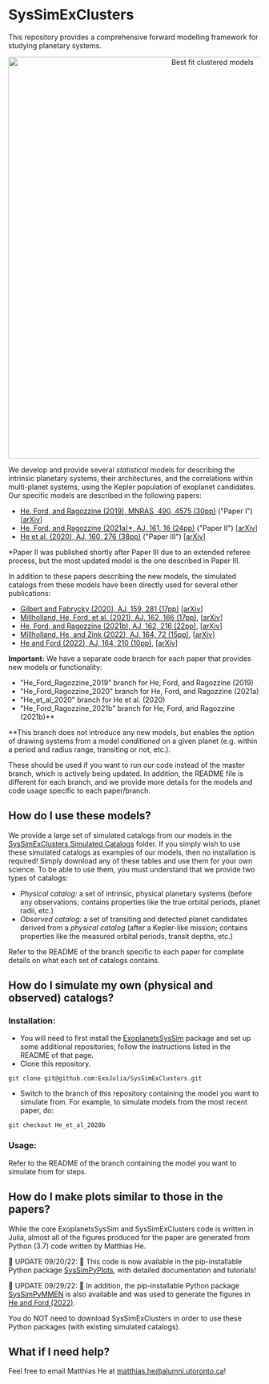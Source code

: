 # SysSimExClusters

This repository provides a comprehensive forward modelling framework for studying planetary systems.

<center><img src="/best_models/Clustered_P_R_observed.gif" alt="Best fit clustered models" width="800"/></center>  

We develop and provide several *statistical* models for describing the intrinsic planetary systems, their architectures, and the correlations within multi-planet systems, using the Kepler population of exoplanet candidates. Our specific models are described in the following papers:

* [He, Ford, and Ragozzine (2019), MNRAS, 490, 4575 (30pp)](https://ui.adsabs.harvard.edu/abs/2019MNRAS.490.4575H/abstract) ("Paper I") \[[arXiv](https://arxiv.org/abs/1907.07773)\]
* [He, Ford, and Ragozzine (2021a)\*, AJ, 161, 16 (24pp)](https://ui.adsabs.harvard.edu/abs/2021AJ....161...16H/abstract) ("Paper II") \[[arXiv](https://arxiv.org/abs/2003.04348)\]
* [He et al. (2020), AJ, 160, 276 (38pp)](https://ui.adsabs.harvard.edu/abs/2020AJ....160..276H/abstract) ("Paper III") \[[arXiv](https://arxiv.org/abs/2007.14473)\]

\*Paper II was published shortly after Paper III due to an extended referee process, but the most updated model is the one described in Paper III.

In addition to these papers describing the new models, the simulated catalogs from these models have been directly used for several other publications:

* [Gilbert and Fabrycky (2020), AJ, 159, 281 (17pp)](https://ui.adsabs.harvard.edu/abs/2020AJ....159..281G/abstract) \[[arXiv](https://arxiv.org/abs/2003.11098)\]
* [Millholland, He, Ford, et al. (2021), AJ, 162, 166 (17pp)](https://ui.adsabs.harvard.edu/abs/2021arXiv210615589M/abstract), \[[arXiv](https://arxiv.org/abs/2106.15589)\]
* [He, Ford, and Ragozzine (2021b), AJ, 162, 216 (22pp)](https://ui.adsabs.harvard.edu/abs/2021arXiv210504703H/abstract), \[[arXiv](https://arxiv.org/abs/2105.04703)\]
* [Millholland, He, and Zink (2022), AJ, 164, 72 (15pp)](https://ui.adsabs.harvard.edu/abs/2022AJ....164...72M/abstract), \[[arXiv](https://arxiv.org/abs/2207.10068)\]
* [He and Ford (2022), AJ, 164, 210 (10pp)](https://ui.adsabs.harvard.edu/abs/2022AJ....164..210H/abstract), \[[arXiv](https://arxiv.org/abs/2208.09031)\]

**Important:** We have a separate code branch for each paper that provides new models or functionality:

* "He_Ford_Ragozzine_2019" branch for He, Ford, and Ragozzine (2019)
* "He_Ford_Ragozzine_2020" branch for He, Ford, and Ragozzine (2021a)
* "He_et_al_2020" branch for He et al. (2020)
* "He_Ford_Ragozzine_2021b" branch for He, Ford, and Ragozzine (2021b)\**

\**This branch does not introduce any new models, but enables the option of drawing systems from a model *conditioned* on a given planet (e.g. within a period and radius range, transiting or not, etc.).

These should be used if you want to run our code instead of the master branch, which is actively being updated. In addition, the README file is different for each branch, and we provide more details for the models and code usage specific to each paper/branch.



## How do I use these models?

We provide a large set of simulated catalogs from our models in the [SysSimExClusters Simulated Catalogs](https://pennstateoffice365-my.sharepoint.com/:f:/g/personal/myh7_psu_edu/Ei7QJqnmaCBGipPM4uMzrusBjw_hUwo0KfIDBe-0UTYyMw) folder. If you simply wish to use these simulated catalogs as examples of our models, then no installation is required! Simply download any of these tables and use them for your own science. To be able to use them, you must understand that we provide two types of catalogs:

* *Physical catalog:* a set of intrinsic, physical planetary systems (before any observations; contains properties like the true orbital periods, planet radii, etc.)
* *Observed catalog:* a set of transiting and detected planet candidates derived from a *physical catalog* (after a Kepler-like mission; contains properties like the measured orbital periods, transit depths, etc.)

Refer to the README of the branch specific to each paper for complete details on what each set of catalogs contains.



## How do I simulate my own (physical and observed) catalogs?

### Installation:

* You will need to first install the [ExoplanetsSysSim](https://github.com/ExoJulia/ExoplanetsSysSim.jl) package and set up some additional repositories; follow the instructions listed in the README of that page.
* Clone this repository.
```
git clone git@github.com:ExoJulia/SysSimExClusters.git
```
* Switch to the branch of this repository containing the model you want to simulate from. For example, to simulate models from the most recent paper, do:
```
git checkout He_et_al_2020b
```

### Usage:

Refer to the README of the branch containing the model you want to simulate from for steps.



## How do I make plots similar to those in the papers?

While the core ExoplanetsSysSim and SysSimExClusters code is written in Julia, almost all of the figures produced for the paper are generated from Python (3.7) code written by Matthias He.

:mega: UPDATE 09/20/22: :tada: This code is now available in the pip-installable Python package [SysSimPyPlots](https://syssimpyplots.readthedocs.io/en/latest/index.html), with detailed documentation and tutorials!

:mega: UPDATE 09/29/22: :tada: In addition, the pip-installable Python package [SysSimPyMMEN](https://syssimpymmen.readthedocs.io/en/latest/) is also available and was used to generate the figures in [He and Ford (2022)](https://ui.adsabs.harvard.edu/abs/2022AJ....164..210H/abstract).

You do NOT need to download SysSimExClusters in order to use these Python packages (with existing simulated catalogs).



## What if I need help?

Feel free to email Matthias He at matthias.he@alumni.utoronto.ca!
